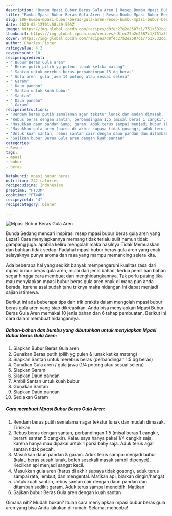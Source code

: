 ```yaml
---
description: "Bumbu Mpasi Bubur Beras Gula Aren | Resep Bumbu Mpasi Bubur Beras Gula Aren Yang Lezat Sekali"
title: "Bumbu Mpasi Bubur Beras Gula Aren | Resep Bumbu Mpasi Bubur Beras Gula Aren Yang Lezat Sekali"
slug: 189-bumbu-mpasi-bubur-beras-gula-aren-resep-bumbu-mpasi-bubur-beras-gula-aren-yang-lezat-sekali
date: 2020-05-12T01:58:39.505Z
image: https://img-global.cpcdn.com/recipes/d8fec27a2e2587c1/751x532cq70/mpasi-bubur-beras-gula-aren-foto-resep-utama.jpg
thumbnail: https://img-global.cpcdn.com/recipes/d8fec27a2e2587c1/751x532cq70/mpasi-bubur-beras-gula-aren-foto-resep-utama.jpg
cover: https://img-global.cpcdn.com/recipes/d8fec27a2e2587c1/751x532cq70/mpasi-bubur-beras-gula-aren-foto-resep-utama.jpg
author: Charles Fisher
ratingvalue: 4.3
reviewcount: 10
recipeingredient:
- " Bubur Beras Gula aren"
- " Beras putih pilih yg pulen  lunak ketika matang"
- " Santan untuk merebus beras perbandingan 15 dg beras"
- " Gula aren  gula jawa 14 potong atau sesuai selera"
- " Garam"
- " Daun pandan"
- " Santan untuk kuah bubur"
- " Santan"
- " Daun pandan"
- " Garam"
recipeinstructions:
- "Rendam beras putih semalaman agar tekstur lunak dan mudah dimasak. Tiriskan."
- "Rebus beras dengan santan, perbandingan 1:5 (misal beras 1 cangkir, berarti santan 5 cangkir). Kalau saya hanya pakai 1/4 cangkir saja, karena hanya mau dipakai untuk 1 porsi baby saja. Aduk terus agar santan tidak pecah."
- "Masukkan daun pandan &amp; garam. Aduk terus sampai menjadi bubur (kalau beras susah lunak, boleh sesekali masak sambil dipenyet). Kecilkan api menjadi sangat kecil."
- "Masukkan gula aren (harus di akhir supaya tidak gosong), aduk terus sampai rata, lembut, dan mengental. Matikan api, biarkan dingin/hangat"
- "Untuk kuah santan, rebus santan cair dengan daun pandan dan ditambah sedikit garam. Aduk terus sampai mendidih. Matikan"
- "Sajikan bubur Beras Gula aren dengan kuah santan"
categories:
- Resep
tags:
- mpasi
- bubur
- beras

katakunci: mpasi bubur beras 
nutrition: 242 calories
recipecuisine: Indonesian
preptime: "PT33M"
cooktime: "PT44M"
recipeyield: "4"
recipecategory: Dinner

---
```



![Mpasi Bubur Beras Gula Aren](https://img-global.cpcdn.com/recipes/d8fec27a2e2587c1/751x532cq70/mpasi-bubur-beras-gula-aren-foto-resep-utama.jpg)

Bunda Sedang mencari inspirasi resep mpasi bubur beras gula aren yang Lezat? Cara menyiapkannya memang tidak terlalu sulit namun tidak gampang juga. apabila keliru mengolah maka hasilnya Tidak Memuaskan dan bahkan tidak sedap. Padahal mpasi bubur beras gula aren yang enak selayaknya punya aroma dan rasa yang mampu memancing selera kita.



Ada beberapa hal yang sedikit banyak mempengaruhi kualitas rasa dari mpasi bubur beras gula aren, mulai dari jenis bahan, kedua pemilihan bahan segar hingga cara membuat dan menghidangkannya. Tak perlu pusing jika mau menyiapkan mpasi bubur beras gula aren enak di mana pun anda berada, karena asal sudah tahu triknya maka hidangan ini dapat menjadi sajian istimewa.


Berikut ini ada beberapa tips dan trik praktis dalam mengolah mpasi bubur beras gula aren yang siap dikreasikan. Anda bisa menyiapkan Mpasi Bubur Beras Gula Aren memakai 10 jenis bahan dan 6 tahap pembuatan. Berikut ini cara dalam membuat hidangannya.

<!--inarticleads1-->

##### Bahan-bahan dan bumbu yang dibutuhkan untuk menyiapkan Mpasi Bubur Beras Gula Aren:

1. Siapkan  Bubur Beras Gula aren
1. Gunakan  Beras putih (pilih yg pulen &amp; lunak ketika matang)
1. Siapkan  Santan untuk merebus beras (perbandingan 1:5 dg beras)
1. Gunakan  Gula aren / gula jawa (1/4 potong atau sesuai selera)
1. Siapkan  Garam
1. Siapkan  Daun pandan
1. Ambil  Santan untuk kuah bubur
1. Gunakan  Santan
1. Siapkan  Daun pandan
1. Sediakan  Garam




<!--inarticleads2-->

##### Cara membuat Mpasi Bubur Beras Gula Aren:

1. Rendam beras putih semalaman agar tekstur lunak dan mudah dimasak. Tiriskan.
1. Rebus beras dengan santan, perbandingan 1:5 (misal beras 1 cangkir, berarti santan 5 cangkir). Kalau saya hanya pakai 1/4 cangkir saja, karena hanya mau dipakai untuk 1 porsi baby saja. Aduk terus agar santan tidak pecah.
1. Masukkan daun pandan &amp; garam. Aduk terus sampai menjadi bubur (kalau beras susah lunak, boleh sesekali masak sambil dipenyet). Kecilkan api menjadi sangat kecil.
1. Masukkan gula aren (harus di akhir supaya tidak gosong), aduk terus sampai rata, lembut, dan mengental. Matikan api, biarkan dingin/hangat
1. Untuk kuah santan, rebus santan cair dengan daun pandan dan ditambah sedikit garam. Aduk terus sampai mendidih. Matikan
1. Sajikan bubur Beras Gula aren dengan kuah santan




Gimana nih? Mudah bukan? Itulah cara menyiapkan mpasi bubur beras gula aren yang bisa Anda lakukan di rumah. Selamat mencoba!
